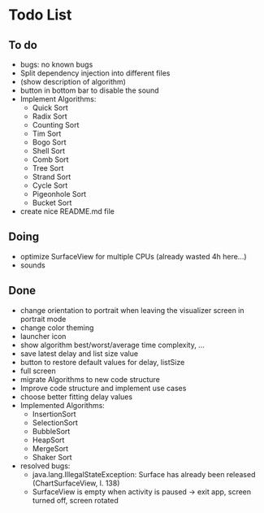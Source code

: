 # Todo List

## To do

+ bugs: no known bugs
+ Split dependency injection into different files
+ (show description of algorithm)
+ button in bottom bar to disable the sound
+ Implement Algorithms:
  + Quick Sort
  + Radix Sort
  + Counting Sort
  + Tim Sort
  + Bogo Sort
  + Shell Sort
  + Comb Sort
  + Tree Sort
  + Strand Sort
  + Cycle Sort
  + Pigeonhole Sort
  + Bucket Sort
+ create nice README.md file

## Doing

+ optimize SurfaceView for multiple CPUs (already wasted 4h here...)
+ sounds

## Done

+ change orientation to portrait when leaving the visualizer screen in
  portrait mode
+ change color theming
+ launcher icon
+ show algorithm best/worst/average time complexity, ...
+ save latest delay and list size value
+ button to restore default values for delay, listSize
+ full screen
+ migrate Algorithms to new code structure
+ Improve code structure and implement use cases
+ choose better fitting delay values
+ Implemented Algorithms:
  + InsertionSort
  + SelectionSort
  + BubbleSort
  + HeapSort
  + MergeSort
  + Shaker Sort
+ resolved bugs:
  + java.lang.IllegalStateException: Surface has already been released
    (ChartSurfaceView, l. 138)
  + SurfaceView is empty when activity is paused &rarr; exit app, screen
    turned off, screen rotated